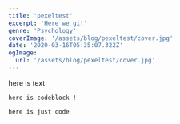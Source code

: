 ```yaml
---
title: 'pexeltest'
excerpt: 'Here we gi!'
genre: 'Psychology'
coverImage: '/assets/blog/pexeltest/cover.jpg'
date: '2020-03-16T05:35:07.322Z'
ogImage:
  url: '/assets/blog/pexeltest/cover.jpg'
---
```


here is text
```
here is codeblock !
```

`here is just code`